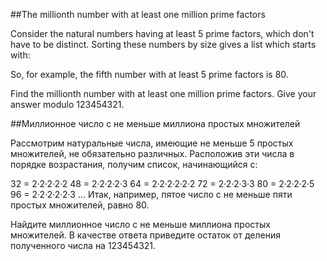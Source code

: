 ##The millionth number with at least one million prime factors


Consider the natural numbers having at least 5 prime factors, which don't have to be distinct. Sorting these numbers by size gives a list which starts with:


So, for example, the fifth number with at least 5 prime factors is 80.


Find the millionth number with at least one million prime factors.  Give your answer modulo 123454321.

##Миллионное число с не меньше миллиона простых множителей


Рассмотрим натуральные числа, имеющие не меньше 5 простых множителей, не обязательно различных.
Расположив эти числа в порядке возрастания, получим список, начинающийся с:


32 = 2·2·2·2·2
48 = 2·2·2·2·3
64 = 2·2·2·2·2·2
72 = 2·2·2·3·3
80 = 2·2·2·2·5
96 = 2·2·2·2·2·3
 ...
Итак, например, пятое число с не меньше пяти простых множителей, равно 80.


Найдите миллионное число с не меньше миллиона простых множителей.
В качестве ответа приведите остаток от деления полученного числа на 123454321.


